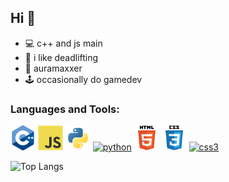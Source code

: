 ## Hi 👋

- 💻 c++ and js main
- 🙉 i like deadlifting
- 🚽 auramaxxer
- 🕹 occasionally do gamedev

<h3 align="left">Languages and Tools:</h3>
<p align="left">
    <a href="https://learn.microsoft.com/en-us/cpp/?view=msvc-170"><img src="https://raw.githubusercontent.com/devicons/devicon/master/icons/cplusplus/cplusplus-original.svg" alt="cplusplus" width="40" height="40"/></a>
    <a href="https://developer.mozilla.org/en-US/docs/Web/JavaScript"><img src="https://raw.githubusercontent.com/devicons/devicon/master/icons/javascript/javascript-original.svg" alt="javascript" width="40" height="40"/></a>
    <a href="https://www.python.org/"><img src="https://raw.githubusercontent.com/devicons/devicon/master/icons/python/python-original.svg" alt="python" width="40" height="40"/></a>
    <a href="https://learn.microsoft.com/en-us/powershell/"><img src="https://upload.wikimedia.org/wikipedia/commons/2/2f/PowerShell_5.0_icon.png" alt="python" width="40" height="40"/></a>
    <a href="https://developer.mozilla.org/en-US/docs/Glossary/HTML5"><img src="https://raw.githubusercontent.com/devicons/devicon/master/icons/html5/html5-original-wordmark.svg" alt="html5" width="40" height="40"/></a>
    <a href="https://www.w3.org/TR/CSS/#css"><img src="https://raw.githubusercontent.com/devicons/devicon/master/icons/css3/css3-original-wordmark.svg" alt="css3" width="40" height="40"/></a>
    <a href="https://doc.babylonjs.com/"><img src="https://www.babylonjs.com/assets/logo-babylonjs-social-twitter.png" alt="css3" width="40" height="40"/></a>
</p>

![Top Langs](https://github-readme-stats.vercel.app/api/top-langs/?username=jeff-160&theme=tokyonight&layout=donut)
